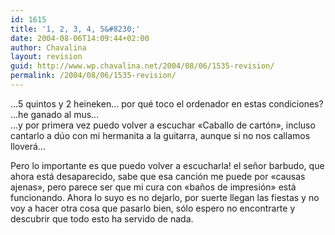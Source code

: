 ```yaml
---
id: 1615
title: '1, 2, 3, 4, 5&#8230;'
date: 2004-08-06T14:09:44+02:00
author: Chavalina
layout: revision
guid: http://www.wp.chavalina.net/2004/08/06/1535-revision/
permalink: /2004/08/06/1535-revision/
---
```

&#8230;5 quintos y 2 heineken&#8230; por qu&eacute; toco el ordenador en estas condiciones?  
&#8230;he ganado al mus&#8230;  
&#8230;y por primera vez puedo volver a escuchar «Caballo de cart&oacute;n», incluso cantarlo a d&uacute;o con mi hermanita a la guitarra, aunque si no nos callamos llover&aacute;&#8230;

Pero lo importante es que puedo volver a escucharla! el se&ntilde;or barbudo, que ahora est&aacute; desaparecido, sabe que esa canci&oacute;n me puede por «causas ajenas», pero parece ser que mi cura con «ba&ntilde;os de impresi&oacute;n» est&aacute; funcionando. Ahora lo suyo es no dejarlo, por suerte llegan las fiestas y no voy a hacer otra cosa que pasarlo bien, s&oacute;lo espero no encontrarte y descubrir que todo esto ha servido de nada.